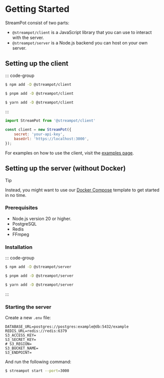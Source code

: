 # Getting Started

StreamPot consist of two parts:

- `@streampot/client` is a JavaScript library that you can use to interact with the server. 
- `@streampot/server` is a Node.js backend you can host on your own server.

## Setting up the client

::: code-group

```sh [npm]
$ npm add -D @streampot/client
```

```sh [pnpm]
$ pnpm add -D @streampot/client
```

```sh [yarn]
$ yarn add -D @streampot/client
```

:::

```js
import StreamPot from '@streampot/client'

const client = new StreamPot({
    secret: 'your-api-key',
    baseUrl: 'https://localhost:3000',
});
```

For examples on how to use the client, visit the [examples page](/examples).

## Setting up the server (without Docker)

> [!TIP]
> Instead, you might want to use our [Docker Compose](/docker-compose) template to get started in no time.

### Prerequisites

- Node.js version 20 or higher.
- PostgreSQL
- Redis
- FFmpeg

### Installation

::: code-group

```sh [npm]
$ npm add -D @streampot/server
```

```sh [pnpm]
$ pnpm add -D @streampot/server
```

```sh [yarn]
$ yarn add -D @streampot/server
```

:::

### Starting the server

Create a new `.env` file:
```shell
DATABASE_URL=postgres://postgres:example@db:5432/example
REDIS_URL=redis://redis:6379
S3_ACCESS_KEY=
S3_SECRET_KEY=
# S3_REGION=
S3_BUCKET_NAME=
S3_ENDPOINT=
```

And run the following command:

```sh
$ streampot start --port=3000
```

